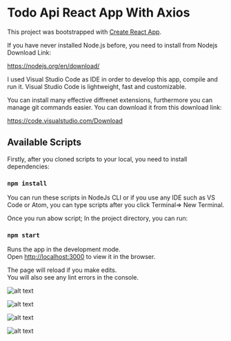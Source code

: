 # Todo Api React App With Axios

This project was bootstrapped with [Create React App](https://github.com/facebook/create-react-app).

If you have never installed Node.js before, you need to install from Nodejs Download Link:

https://nodejs.org/en/download/

I used Visual Studio Code as IDE in order to develop this app, compile and run it.
Visual Studio Code is lightweight, fast and customizable.

You can install many effective diffrenet extensions, furthermore you can manage git commands easier.
You can download it from this download link:

https://code.visualstudio.com/Download

## Available Scripts

Firstly, after you cloned scripts to your local, you need to install dependencies:

### `npm install`

You can run these scripts in NodeJs CLI or if you use any IDE such as VS Code or Atom,
you can type scripts after you click Terminal=> New Terminal. 

Once you run abow script; In the project directory, you can run:

### `npm start`

Runs the app in the development mode.<br />
Open [http://localhost:3000](http://localhost:3000) to view it in the browser.

The page will reload if you make edits.<br />
You will also see any lint errors in the console.

![alt text](https://i.ibb.co/RPcTZyF/Ekran-Al-nt-s-3.png)

![alt text](https://i.ibb.co/bRS2fkz/Ekran-Al-nt-s-4.png)

![alt text](https://i.ibb.co/WsR3hQn/Ekran-Al-nt-s-5.png)

![alt text](https://i.ibb.co/3cf89tj/Ekran-Al-nt-s-6.png)

